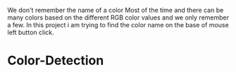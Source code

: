 We don't remember the name of a color Most of the time 
and there can be many colors based on the different RGB color values and we only remember a few.
In this project i am trying to find the color name on the base of mouse left button click.
# Color-Detection
